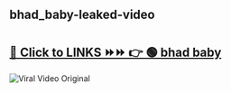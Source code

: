 
 ## bhad_baby-leaked-video 

# <h2><a href="https://clipsfans.com/bhad_baby&ref=git">🔗 Click to LINKS ⏩⏩ 👉 🟢 bhad baby </a></h2>

<a href="https://clipsfans.com/bhad_baby&ref=git" rel="nofollow" data-target="animated-image.originalLink"><img src="https://i.ibb.co.com/xMMVF88/686577567.gif" alt="Viral Video Original" style="max-width: 100%; display: inline-block;" data-target="animated-image.originalImage"></a>
